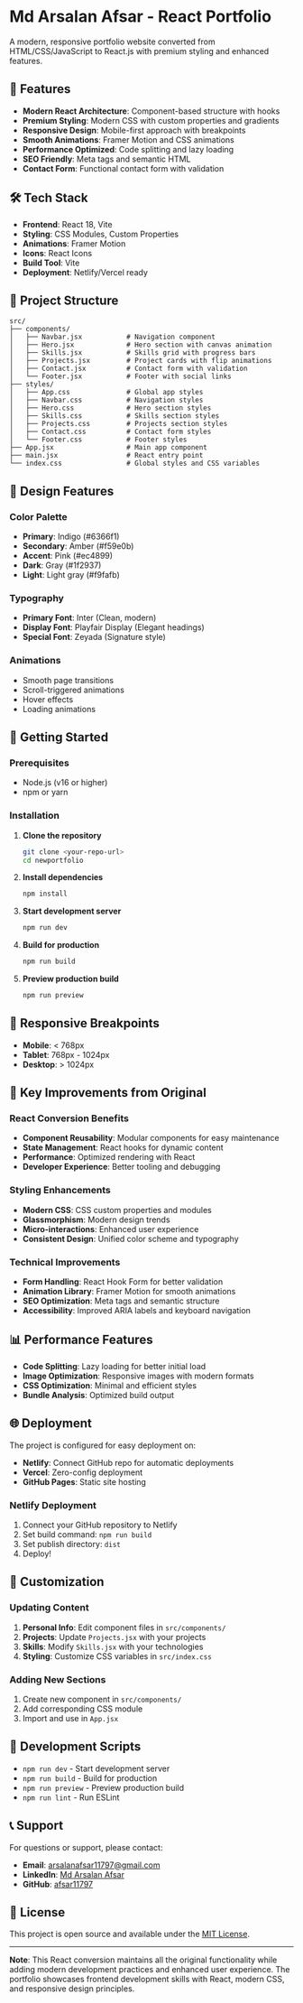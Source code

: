# Md Arsalan Afsar - React Portfolio

A modern, responsive portfolio website converted from HTML/CSS/JavaScript to React.js with premium styling and enhanced features.

## 🚀 Features

- **Modern React Architecture**: Component-based structure with hooks
- **Premium Styling**: Modern CSS with custom properties and gradients
- **Responsive Design**: Mobile-first approach with breakpoints
- **Smooth Animations**: Framer Motion and CSS animations
- **Performance Optimized**: Code splitting and lazy loading
- **SEO Friendly**: Meta tags and semantic HTML
- **Contact Form**: Functional contact form with validation

## 🛠️ Tech Stack

- **Frontend**: React 18, Vite
- **Styling**: CSS Modules, Custom Properties
- **Animations**: Framer Motion
- **Icons**: React Icons
- **Build Tool**: Vite
- **Deployment**: Netlify/Vercel ready

## 📁 Project Structure

```
src/
├── components/
│   ├── Navbar.jsx           # Navigation component
│   ├── Hero.jsx             # Hero section with canvas animation
│   ├── Skills.jsx           # Skills grid with progress bars
│   ├── Projects.jsx         # Project cards with flip animations
│   ├── Contact.jsx          # Contact form with validation
│   └── Footer.jsx           # Footer with social links
├── styles/
│   ├── App.css              # Global app styles
│   ├── Navbar.css           # Navigation styles
│   ├── Hero.css             # Hero section styles
│   ├── Skills.css           # Skills section styles
│   ├── Projects.css         # Projects section styles
│   ├── Contact.css          # Contact form styles
│   └── Footer.css           # Footer styles
├── App.jsx                  # Main app component
├── main.jsx                 # React entry point
└── index.css                # Global styles and CSS variables
```

## 🎨 Design Features

### Color Palette
- **Primary**: Indigo (#6366f1)
- **Secondary**: Amber (#f59e0b)
- **Accent**: Pink (#ec4899)
- **Dark**: Gray (#1f2937)
- **Light**: Light gray (#f9fafb)

### Typography
- **Primary Font**: Inter (Clean, modern)
- **Display Font**: Playfair Display (Elegant headings)
- **Special Font**: Zeyada (Signature style)

### Animations
- Smooth page transitions
- Scroll-triggered animations
- Hover effects
- Loading animations

## 🚀 Getting Started

### Prerequisites
- Node.js (v16 or higher)
- npm or yarn

### Installation

1. **Clone the repository**
   ```bash
   git clone <your-repo-url>
   cd newportfolio
   ```

2. **Install dependencies**
   ```bash
   npm install
   ```

3. **Start development server**
   ```bash
   npm run dev
   ```

4. **Build for production**
   ```bash
   npm run build
   ```

5. **Preview production build**
   ```bash
   npm run preview
   ```

## 📱 Responsive Breakpoints

- **Mobile**: < 768px
- **Tablet**: 768px - 1024px
- **Desktop**: > 1024px

## 🎯 Key Improvements from Original

### React Conversion Benefits
- **Component Reusability**: Modular components for easy maintenance
- **State Management**: React hooks for dynamic content
- **Performance**: Optimized rendering with React
- **Developer Experience**: Better tooling and debugging

### Styling Enhancements
- **Modern CSS**: CSS custom properties and modules
- **Glassmorphism**: Modern design trends
- **Micro-interactions**: Enhanced user experience
- **Consistent Design**: Unified color scheme and typography

### Technical Improvements
- **Form Handling**: React Hook Form for better validation
- **Animation Library**: Framer Motion for smooth animations
- **SEO Optimization**: Meta tags and semantic structure
- **Accessibility**: Improved ARIA labels and keyboard navigation

## 📊 Performance Features

- **Code Splitting**: Lazy loading for better initial load
- **Image Optimization**: Responsive images with modern formats
- **CSS Optimization**: Minimal and efficient styles
- **Bundle Analysis**: Optimized build output

## 🌐 Deployment

The project is configured for easy deployment on:

- **Netlify**: Connect GitHub repo for automatic deployments
- **Vercel**: Zero-config deployment
- **GitHub Pages**: Static site hosting

### Netlify Deployment
1. Connect your GitHub repository to Netlify
2. Set build command: `npm run build`
3. Set publish directory: `dist`
4. Deploy!

## 📝 Customization

### Updating Content
1. **Personal Info**: Edit component files in `src/components/`
2. **Projects**: Update `Projects.jsx` with your projects
3. **Skills**: Modify `Skills.jsx` with your technologies
4. **Styling**: Customize CSS variables in `src/index.css`

### Adding New Sections
1. Create new component in `src/components/`
2. Add corresponding CSS module
3. Import and use in `App.jsx`

## 🔧 Development Scripts

- `npm run dev` - Start development server
- `npm run build` - Build for production
- `npm run preview` - Preview production build
- `npm run lint` - Run ESLint

## 📞 Support

For questions or support, please contact:
- **Email**: arsalanafsar11797@gmail.com
- **LinkedIn**: [Md Arsalan Afsar](https://www.linkedin.com/in/md-arsalan-afsar-b52b73237/)
- **GitHub**: [afsar11797](https://github.com/afsar11797)

## 📄 License

This project is open source and available under the [MIT License](LICENSE).

---

**Note**: This React conversion maintains all the original functionality while adding modern development practices and enhanced user experience. The portfolio showcases frontend development skills with React, modern CSS, and responsive design principles.
